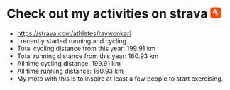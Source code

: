 # Check out my activities on strava ![logo](https://github.com/raywonkari/raywonkari/blob/master/logo/strava.png)
* https://strava.com/athletes/raywonkari
* I recently started running and cycling.
* Total cycling distance from this year: 199.91 km
* Total running distance from this year: 160.93 km
* All time cycling distance: 199.91 km
* All time running distance: 160.93 km
* My moto with this is to inspire at least a few people to start exercising.
